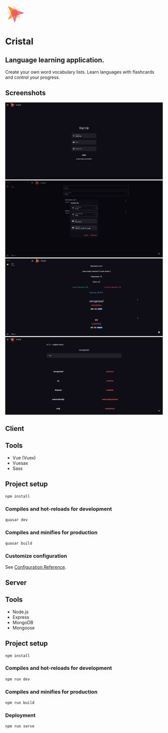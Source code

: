 <img src="./client/src/assets/logo.svg" width="60px"> 

# Cristal

## Language learning application.
Create your own word vocabulary lists. Learn languages with flashcards and control your progress.

## Screenshots

![sign-up](./client/preview/sign-up.png)
![create-list](./client/preview/create-list.png)
![list](./client/preview/list.png)
![quiz](./client/preview/quiz.png)

## Client

## Tools
* Vue (Vuex)
* Vuesax
* Sass

## Project setup
```
npm install
```

### Compiles and hot-reloads for development
```
quasar dev
```

### Compiles and minifies for production
```
quasar build
```
### Customize configuration
See [Configuration Reference](https://cli.vuejs.org/config/).

## Server

## Tools
* Node.js
* Express
* MongoDB
* Mongoose

## Project setup
```
npm install
```

### Compiles and hot-reloads for development
```
npm run dev
```

### Compiles and minifies for production
```
npm run build
```

### Deployment
```
npm run serve
```
